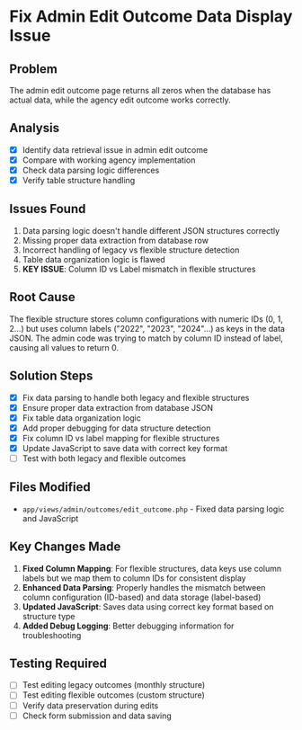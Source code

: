 # Fix Admin Edit Outcome Data Display Issue

## Problem

The admin edit outcome page returns all zeros when the database has actual data, while the agency edit outcome works correctly.

## Analysis

- [x] Identify data retrieval issue in admin edit outcome
- [x] Compare with working agency implementation
- [x] Check data parsing logic differences
- [x] Verify table structure handling

## Issues Found

1. Data parsing logic doesn't handle different JSON structures correctly
2. Missing proper data extraction from database row
3. Incorrect handling of legacy vs flexible structure detection
4. Table data organization logic is flawed
5. **KEY ISSUE**: Column ID vs Label mismatch in flexible structures

## Root Cause

The flexible structure stores column configurations with numeric IDs (0, 1, 2...) but uses column labels ("2022", "2023", "2024"...) as keys in the data JSON. The admin code was trying to match by column ID instead of label, causing all values to return 0.

## Solution Steps

- [x] Fix data parsing to handle both legacy and flexible structures
- [x] Ensure proper data extraction from database JSON
- [x] Fix table data organization logic
- [x] Add proper debugging for data structure detection
- [x] Fix column ID vs label mapping for flexible structures
- [x] Update JavaScript to save data with correct key format
- [ ] Test with both legacy and flexible outcomes

## Files Modified

- `app/views/admin/outcomes/edit_outcome.php` - Fixed data parsing logic and JavaScript

## Key Changes Made

1. **Fixed Column Mapping**: For flexible structures, data keys use column labels but we map them to column IDs for consistent display
2. **Enhanced Data Parsing**: Properly handles the mismatch between column configuration (ID-based) and data storage (label-based)
3. **Updated JavaScript**: Saves data using correct key format based on structure type
4. **Added Debug Logging**: Better debugging information for troubleshooting

## Testing Required

- [ ] Test editing legacy outcomes (monthly structure)
- [ ] Test editing flexible outcomes (custom structure)
- [ ] Verify data preservation during edits
- [ ] Check form submission and data saving
